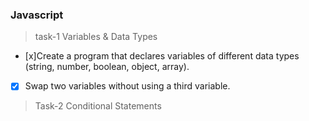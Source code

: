 ### Javascript

>task-1 Variables & Data Types

- [x]Create a program that declares variables of different data types (string, number, boolean, object, array).
- [x] Swap two variables without using a third variable.

>Task-2 Conditional Statements